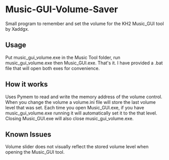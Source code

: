 # Music-GUI-Volume-Saver
Small program to remember and set the volume for the KH2 Music_GUI tool by Xaddgx.

## Usage
Put music_gui_volume.exe in the Music Tool folder, run music_gui_volume.exe then Music_GUI.exe. That's it.
I have provided a .bat file that will open both exes for convenience.

## How it works
Uses Pymem to read and write the memory address of the volume control.
When you change the volume a volume.ini file will store the last volume level that was set. 
Each time you open Music_GUI.exe, if you have music_gui_volume.exe running it will automatically set it to the that level.
Closing Music_GUI.exe will also close music_gui_volume.exe.

## Known Issues
Volume slider does not visually reflect the stored volume level when opening the Music_GUI tool.
